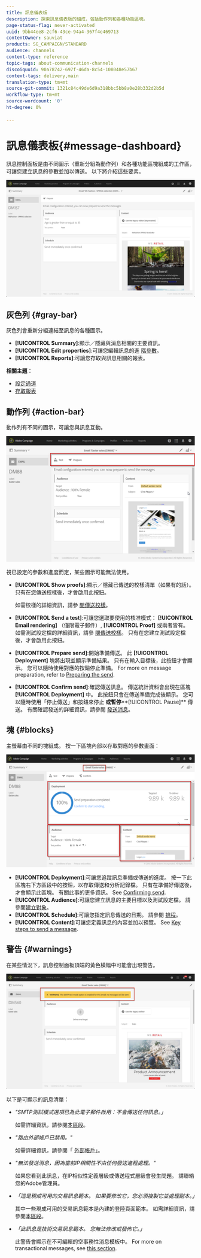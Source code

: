 ```yaml
---
title: 訊息儀表板
description: 探索訊息儀表板的組成，包括動作列和各種功能區塊。
page-status-flag: never-activated
uuid: 9bb44ee8-2cf6-43ce-94a4-367f4e469713
contentOwner: sauviat
products: SG_CAMPAIGN/STANDARD
audience: channels
content-type: reference
topic-tags: about-communication-channels
discoiquuid: 90a78742-697f-46da-8c54-108048e57b67
context-tags: delivery,main
translation-type: tm+mt
source-git-commit: 1321c84c49de6d9a318bbc5bb8a0e28b332d2b5d
workflow-type: tm+mt
source-wordcount: '0'
ht-degree: 0%

---
```



# 訊息儀表板{#message-dashboard}

訊息控制面板是由不同圖示（重新分組為動作列）和各種功能區塊組成的工作區，可讓您建立訊息的參數並加以傳送。 以下將介紹這些要素。

![](assets/delivery_dashboard_2.png)

## 灰色列 {#gray-bar}

灰色列會重新分組連結至訊息的各種圖示。

* **[!UICONTROL Summary]**:顯示／隱藏與消息相關的主要資訊。
* **[!UICONTROL Edit properties]**:可讓您編輯訊息的進 [階參數](../../administration/using/configuring-email-channel.md#list-of-email-properties)。
* **[!UICONTROL Reports]**:可讓您存取與訊息相關的報表。

**相關主題：**

* [設定通道](../../administration/using/about-channel-configuration.md)
* [存取報表](../../reporting/using/about-dynamic-reports.md)

## 動作列 {#action-bar}

動作列有不同的圖示，可讓您與訊息互動。

![](assets/delivery_dashboard_4.png)

視已設定的參數和進度而定，某些圖示可能無法使用。

* **[!UICONTROL Show proofs]**:顯示／隱藏已傳送的校樣清單（如果有的話）。 只有在您傳送校樣後，才會啟用此按鈕。

   如需校樣的詳細資訊，請參 [閱傳送校樣](../../sending/using/sending-proofs.md)。

* **[!UICONTROL Send a test]**:可讓您選取要使用的核准模式： **[!UICONTROL Email rendering]** （僅限電子郵件）, **[!UICONTROL Proof]** 或兩者皆有。 如需測試設定檔的詳細資訊，請參 [閱傳送校樣](../../sending/using/sending-proofs.md)。 只有在您建立測試設定檔後，才會啟用此按鈕。

* **[!UICONTROL Prepare send]**:開始準備傳送。 此 **[!UICONTROL Deployment]** 塊將出現並顯示準備結果。 只有在輸入目標後，此按鈕才會顯示。 您可以隨時使用對應的按鈕停止準備。 For more on message preparation, refer to [Preparing the send](../../sending/using/preparing-the-send.md).

* **[!UICONTROL Confirm send]**:確認傳送訊息。 傳送統計資料會出現在區塊 **[!UICONTROL Deployment]** 中。 此按鈕只會在傳送準備完成後顯示。 您可以隨時使用「停止傳送」和按鈕來停止 **或暫停****[!UICONTROL Pause]** 傳送。 有關確認發送的詳細資訊，請參閱 [發送消息](../../sending/using/confirming-the-send.md)。

## 塊 {#blocks}

主螢幕由不同的塊組成。 按一下區塊內部以存取對應的參數畫面：

![](assets/delivery_dashboard_3.png)

* **[!UICONTROL Deployment]**:可讓您追蹤訊息準備或傳送的進度。 按一下此區塊右下方區段中的按鈕，以存取傳送和分析記錄檔。 只有在準備好傳送後，才會顯示此區塊。 有關此事的更多資訊。 See [Confirming send](../../sending/using/confirming-the-send.md).
* **[!UICONTROL Audience]**:可讓您建立訊息的主要目標以及測試設定檔。 請參閱[建立對象](../../audiences/using/creating-audiences.md)。
* **[!UICONTROL Schedule]**:可讓您指定訊息傳送的日期。 請參閱 [排程](../../sending/using/about-scheduling-messages.md)。
* **[!UICONTROL Content]**:可讓您定義訊息的內容並加以預覽。 See [Key steps to send a message](../../channels/using/key-steps-to-send-a-message.md).

## 警告 {#warnings}

在某些情況下，訊息控制面板頂端的黃色橫幅中可能會出現警告。

![](assets/delivery_dashboard_warnings.png)

以下是可顯示的訊息清單：

* *&quot;SMTP測試模式選項已為此電子郵件啟用：不會傳送任何訊息。」*

   如需詳細資訊，請參閱[本區段](../../administration/using/configuring-email-channel.md#smtp-test-mode)。

* *&quot;路由外部帳戶已禁用。&quot;*

   如需詳細資訊，請參閱「 [外部帳戶」](../../administration/using/external-accounts.md)。

* *&quot;無法發送消息，因為當前IP相關性不由任何發送進程處理。&quot;*

   如果您看到此訊息，在IP相似性定義層級或傳送程式層級會發生問題。 請聯絡您的Adobe管理員。

* *「這是現成可用的交易訊息範本。 如果要修改它，您必須複製它並處理副本。」*

   其中一些現成可用的交易訊息範本是內建的登陸頁面範本。 如需詳細資訊，請參閱[本區段](../../channels/using/landing-page-templates.md)。

* *「此訊息是技術交易訊息範本。 您無法修改或發佈它。」*

   此警告會顯示在不可編輯的空事務性消息模板中。 For more on transactional messages, see [this section](../../channels/using/getting-started-with-transactional-msg.md).
